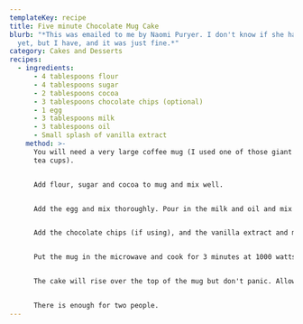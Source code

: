 ```yaml
---
templateKey: recipe
title: Five minute Chocolate Mug Cake
blurb: "*This was emailed to me by Naomi Puryer. I don't know if she has made it
  yet, but I have, and it was just fine.*"
category: Cakes and Desserts
recipes:
  - ingredients:
      - 4 tablespoons flour
      - 4 tablespoons sugar
      - 2 tablespoons cocoa
      - 3 tablespoons chocolate chips (optional)
      - 1 egg
      - 3 tablespoons milk
      - 3 tablespoons oil
      - Small splash of vanilla extract
    method: >-
      You will need a very large coffee mug (I used one of those giant European
      tea cups).


      Add flour, sugar and cocoa to mug and mix well.


      Add the egg and mix thoroughly. Pour in the milk and oil and mix well.


      Add the chocolate chips (if using), and the vanilla extract and mix well.


      Put the mug in the microwave and cook for 3 minutes at 1000 watts (High on my nuker).


      The cake will rise over the top of the mug but don't panic. Allow to cool a little, then tip out onto a plate (if you wish to share or add ice-cream).


      There is enough for two people.
---
```

